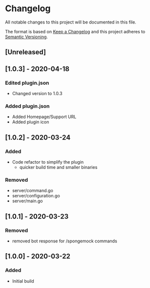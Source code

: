 # Changelog
All notable changes to this project will be documented in this file.

The format is based on [Keep a Changelog](http://keepachangelog.com/en/1.0.0/)
and this project adheres to [Semantic Versioning](http://semver.org/spec/v2.0.0.html).

## [Unreleased]

## [1.0.3] - 2020-04-18
### Edited plugin.json
- Changed version to 1.0.3
### Added plugin.json
- Added Homepage/Support URL
- Added plugin icon

## [1.0.2] - 2020-03-24
### Added
- Code refactor to simplify the plugin
    - quicker build time and smaller binaries

### Removed
- server/command.go
- server/configuration.go
- server/main.go

## [1.0.1] - 2020-03-23
### Removed
- removed bot response for /spongemock commands

## [1.0.0] - 2020-03-22
### Added
- Initial build